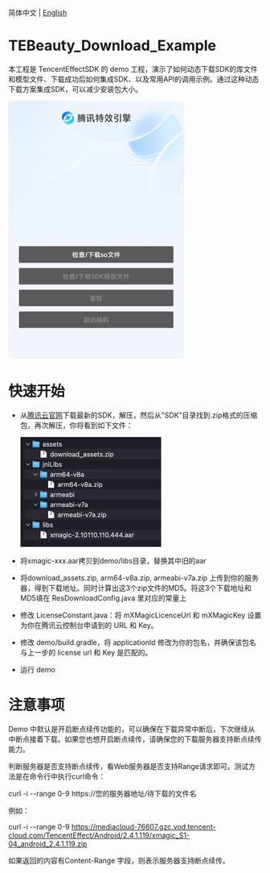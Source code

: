 简体中文  |  [English](https://github.com/Tencent-RTC/TencentEffect_Android/blob/main/TEBeauty_Download_Example/README.md)

# TEBeauty_Download_Example

本工程是 TencentEffectSDK 的 demo 工程，演示了如何动态下载SDK的库文件和模型文件、下载成功后如何集成SDK、以及常用API的调用示例。通过这种动态下载方案集成SDK，可以减少安装包大小。

<img src="./doc/ba60f6fc-1f61-4961-937e-abd93cc8311a.png" alt="ba60f6fc-1f61-4961-937e-abd93cc8311a" style="zoom:50%;" />

# 快速开始

- 从[腾讯云官网](https://cloud.tencent.com/document/product/616/65876)下载最新的SDK，解压，然后从"SDK"目录找到.zip格式的压缩包，再次解压，你将看到如下文件：

  <img src="./doc/20240516-205143@2x.png" alt="20240516-205143@2x" style="zoom:50%;" />

- 将xmagic-xxx.aar拷贝到demo/libs目录，替换其中旧的aar

- 将download_assets.zip, arm64-v8a.zip, armeabi-v7a.zip 上传到你的服务器，得到下载地址。同时计算出这3个zip文件的MD5。将这3个下载地址和MD5填在 ResDownloadConfig.java 里对应的常量上

- 修改 LicenseConstant.java：将 mXMagicLicenceUrl 和 mXMagicKey 设置为你在腾讯云控制台申请到的 URL 和 Key。

- 修改 demo/build.gradle，将 applicationId 修改为你的包名，并确保该包名与上一步的 license url 和 Key 是匹配的。

- 运行 demo

# 注意事项

Demo 中默认是开启断点续传功能的，可以确保在下载异常中断后，下次继续从中断点接着下载。如果您也想开启断点续传，请确保您的下载服务器支持断点续传能力。 

判断服务器是否支持断点续传，看Web服务器是否支持Range请求即可。测试方法是在命令行中执行curl命令：

curl -i --range 0-9 https://您的服务器地址/待下载的文件名

例如：

curl -i --range 0-9 https://mediacloud-76607.gzc.vod.tencent-cloud.com/TencentEffect/Android/2.4.1.119/xmagic_S1-04_android_2.4.1.119.zip

如果返回的内容有Content-Range 字段，则表示服务器支持断点续传。